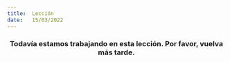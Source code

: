 ```yaml
---
title:  Lección
date:   15/03/2022
---
```


### <center>Todavía estamos trabajando en esta lección. Por favor, vuelva más tarde.</center>
